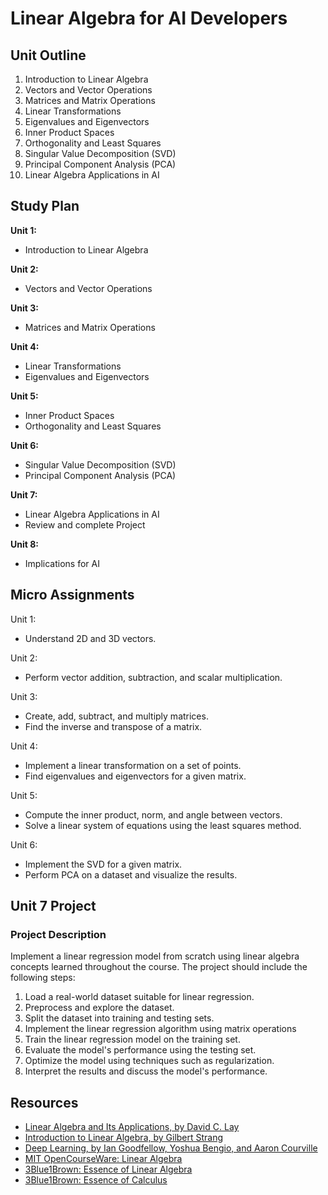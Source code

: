 # Linear Algebra for AI Developers

## Unit Outline

1. Introduction to Linear Algebra
2. Vectors and Vector Operations
3. Matrices and Matrix Operations
4. Linear Transformations
5. Eigenvalues and Eigenvectors
6. Inner Product Spaces
7. Orthogonality and Least Squares
8. Singular Value Decomposition (SVD)
9. Principal Component Analysis (PCA)
10. Linear Algebra Applications in AI

## Study Plan

**Unit 1:**

- Introduction to Linear Algebra

**Unit 2:**

- Vectors and Vector Operations

**Unit 3:**

- Matrices and Matrix Operations

**Unit 4:**

- Linear Transformations
- Eigenvalues and Eigenvectors

**Unit 5:**

- Inner Product Spaces
- Orthogonality and Least Squares

**Unit 6:**

- Singular Value Decomposition (SVD)
- Principal Component Analysis (PCA)

**Unit 7:**

- Linear Algebra Applications in AI
- Review and complete Project

**Unit 8:**

- Implications for AI

## Micro Assignments

Unit 1:

- Understand 2D and 3D vectors.

Unit 2:

- Perform vector addition, subtraction, and scalar multiplication.

Unit 3:

- Create, add, subtract, and multiply matrices.
- Find the inverse and transpose of a matrix.

Unit 4:

- Implement a linear transformation on a set of points.
- Find eigenvalues and eigenvectors for a given matrix.

Unit 5:

- Compute the inner product, norm, and angle between vectors.
- Solve a linear system of equations using the least squares method.

Unit 6:

- Implement the SVD for a given matrix.
- Perform PCA on a dataset and visualize the results.

## Unit 7 Project

### Project Description

Implement a linear regression model from scratch using linear algebra concepts learned throughout the course. The project should include the following steps:

1. Load a real-world dataset suitable for linear regression.
2. Preprocess and explore the dataset.
3. Split the dataset into training and testing sets.
4. Implement the linear regression algorithm using matrix operations
5. Train the linear regression model on the training set.
6. Evaluate the model's performance using the testing set.
7. Optimize the model using techniques such as regularization.
8. Interpret the results and discuss the model's performance.

## Resources

- [Linear Algebra and Its Applications, by David C. Lay](https://www.amazon.com/Linear-Algebra-Its-Applications-5th/dp/032198238X)
- [Introduction to Linear Algebra, by Gilbert Strang](https://www.amazon.com/Introduction-Linear-Algebra-Gilbert-Strang/dp/0980232775)
- [Deep Learning, by Ian Goodfellow, Yoshua Bengio, and Aaron Courville](http://www.deeplearningbook.org/)
- [MIT OpenCourseWare: Linear Algebra](https://ocw.mit.edu/courses/mathematics/18-06-linear-algebra-spring-2010/)
- [3Blue1Brown: Essence of Linear Algebra](https://www.youtube.com/playlist?list=PLZHQObOWTQDPD3MizzM2xVFitgF8hE_ab)
- [3Blue1Brown: Essence of Calculus](https://www.youtube.com/playlist?list=PLZHQObOWTQDNU6R1_67000Dx_ZCJB-3pi)

